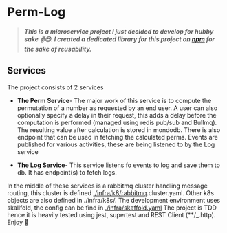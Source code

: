 # Perm-Log

> ##### This is a microservice project I just decided to develop for hubby sake ✌️😎. I created a dedicated library for this project on [npm](https://www.npmjs.com/package/perm-log-library) for the sake of reusability.

## Services

The project consists of 2 services

- **The Perm Service**- The major work of this service is to compute the permutation of a number as requested by an end user. A user can also optionally specify a delay in their request, this adds a delay before the computation is performed (managed using redis pub/sub and Bullmq). The resulting value after calculation is stored in mondodb. There is also endpoint that can be used in fetching the calculated perms. Events are published for various activities, these are being listened to by the Log service

- **The Log Service**- This service listens fo events to log and save them to db. It has endpoint(s) to fetch logs.

In the middle of these services is a rabbitmq cluster handling message routing, this cluster is defined [./infra/k8/rabbitmq](./infra/k8/rabbitmq).cluster.yaml. Other k8s objects are also defined in ./infra/k8s/. The development environment uses skallfold, the config can be find in [./infra/skaffold.yaml](./infra/skaffold.yaml) The project is TDD hence it is heavily tested using jest, supertest and REST Client (\*\*/\_.http). Enjoy 🥂
